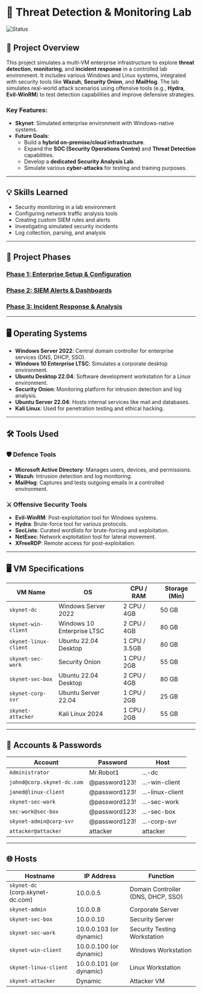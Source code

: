 # 🚨 Threat Detection & Monitoring Lab  
![Status](https://img.shields.io/badge/status-In%20Development-yellow)

## 📝 Project Overview  
This project simulates a multi-VM enterprise infrastructure to explore **threat detection**, **monitoring**, and **incident response** in a controlled lab environment. It includes various Windows and Linux systems, integrated with security tools like **Wazuh**, **Security Onion**, and **MailHog**. The lab simulates real-world attack scenarios using offensive tools (e.g., **Hydra**, **Evil-WinRM**) to test detection capabilities and improve defensive strategies.

### Key Features:
- **Skynet**: Simulated enterprise environment with Windows-native systems.
- **Future Goals**:  
  - Build a **hybrid on-premise/cloud infrastructure**.
  - Expand the **SOC (Security Operations Centre)** and **Threat Detection** capabilities.
  - Develop a **dedicated Security Analysis Lab**.
  - Simulate various **cyber-attacks** for testing and training purposes.

---

## 💡 Skills Learned
- Security monitoring in a lab environment
- Configuring network traffic analysis tools
- Creating custom SIEM rules and alerts
- Investigating simulated security incidents
- Log collection, parsing, and analysis

---

## 📅 Project Phases

### [Phase 1: Enterprise Setup & Configuration](https://github.com/Genvarelli/Threat-Detection-Monitoring-Lab/tree/main/Phase%201%3A%20Home%20Lab%20Setup%20%26%20Configuration)
### [Phase 2: SIEM Alerts & Dashboards](https://github.com/Genvarelli/Threat-Detection-Monitoring-Lab/tree/main/Phase%202%3A%20SIEM%20Alerts%20%26%20Dashboards)
### [Phase 3: Incident Response & Analysis](https://github.com/Genvarelli/Threat-Detection-Monitoring-Lab/tree/main/Phase%203%3A%20Incident%20Response%20%26%20Analysis)

---

## 🖥️ Operating Systems
- **Windows Server 2022**: Central domain controller for enterprise services (DNS, DHCP, SSO).
- **Windows 10 Enterprise LTSC**: Simulates a corporate desktop environment.
- **Ubuntu Desktop 22.04**: Software development workstation for a Linux environment.
- **Security Onion**: Monitoring platform for intrusion detection and log analysis.
- **Ubuntu Server 22.04**: Hosts internal services like mail and databases.
- **Kali Linux**: Used for penetration testing and ethical hacking.

---

## 🛠️ Tools Used

### 🛡️ Defence Tools
- **Microsoft Active Directory**: Manages users, devices, and permissions.
- **Wazuh**: Intrusion detection and log monitoring.
- **MailHog**: Captures and tests outgoing emails in a controlled environment.

### ⚔️ Offensive Security Tools
- **Evil-WinRM**: Post-exploitation tool for Windows systems.
- **Hydra**: Brute-force tool for various protocols.
- **SecLists**: Curated wordlists for brute-forcing and exploitation.
- **NetExec**: Network exploitation tool for lateral movement.
- **XFreeRDP**: Remote access for post-exploitation.

---

## 🖥️ VM Specifications  

| VM Name               | OS                        | CPU / RAM   | Storage (Min) |
|-----------------------|---------------------------|-------------|---------------|
| `skynet-dc`           | Windows Server 2022       | 2 CPU / 4GB | 50 GB         |
| `skynet-win-client`   | Windows 10 Enterprise LTSC     | 2 CPU / 4GB | 80 GB         |
| `skynet-linux-client` | Ubuntu 22.04 Desktop      | 1 CPU / 3.5GB | 80 GB         |
| `skynet-sec-work`     | Security Onion            | 1 CPU / 2GB | 55 GB         |
| `skynet-sec-box`      | Ubuntu 22.04 Desktop      | 2 CPU / 4GB | 80 GB         |
| `skynet-corp-svr`     | Ubuntu Server 22.04       | 1 CPU / 2GB | 25 GB         |
| `skynet-attacker`     | Kali Linux 2024           | 1 CPU / 2GB | 55 GB         |

---

## 🔑 Accounts & Passwords

| Account                       | Password        | Host            |
|-------------------------------|-----------------|-----------------|
| `Administrator`                | Mr.Robot1       | ...-dc          |
| `johnd@corp.skynet-dc.com`     | @password123!    | ...-win-client  |
| `janed@linux-client`           | @password123!    | ...-linux-client|
| `skynet-sec-work`              | @password123!    | ...-sec-work    |
| `sec-work@sec-box`             | @password123!    | ...-sec-box     |
| `skynet-admin@corp-svr`        | @password123!    | ...-corp-svr    |
| `attacker@attacker`            | attacker        | attacker        |

---

## 🌐 Hosts

| Hostname                       | IP Address       | Function                             |
|---------------------------------|------------------|--------------------------------------|
| `skynet-dc` (corp.skynet-dc.com) | 10.0.0.5         | Domain Controller (DNS, DHCP, SSO)  |
| `skynet-admin`                 | 10.0.0.8         | Corporate Server                     |
| `skynet-sec-box`               | 10.0.0.10        | Security Server                      |
| `skynet-sec-work`              | 10.0.0.103 (or dynamic) | Security Testing Workstation     |
| `skynet-win-client`            | 10.0.0.100 (or dynamic) | Windows Workstation              |
| `skynet-linux-client`          | 10.0.0.101 (or dynamic) | Linux Workstation                 |
| `skynet-attacker`              | Dynamic          | Attacker VM                         |
